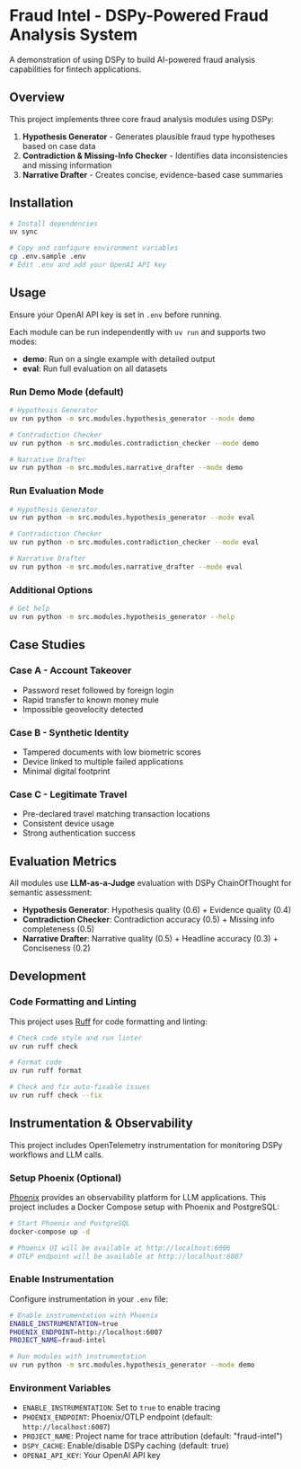 # Fraud Intel - DSPy-Powered Fraud Analysis System

A demonstration of using DSPy to build AI-powered fraud analysis capabilities for fintech applications.

## Overview

This project implements three core fraud analysis modules using DSPy:

1. **Hypothesis Generator** - Generates plausible fraud type hypotheses based on case data
2. **Contradiction & Missing-Info Checker** - Identifies data inconsistencies and missing information
3. **Narrative Drafter** - Creates concise, evidence-based case summaries

## Installation

```bash
# Install dependencies
uv sync

# Copy and configure environment variables
cp .env.sample .env
# Edit .env and add your OpenAI API key
```

## Usage

Ensure your OpenAI API key is set in `.env` before running.

Each module can be run independently with `uv run` and supports two modes:

- **demo**: Run on a single example with detailed output
- **eval**: Run full evaluation on all datasets

### Run Demo Mode (default)

```bash
# Hypothesis Generator
uv run python -m src.modules.hypothesis_generator --mode demo

# Contradiction Checker
uv run python -m src.modules.contradiction_checker --mode demo

# Narrative Drafter
uv run python -m src.modules.narrative_drafter --mode demo
```

### Run Evaluation Mode

```bash
# Hypothesis Generator
uv run python -m src.modules.hypothesis_generator --mode eval

# Contradiction Checker
uv run python -m src.modules.contradiction_checker --mode eval

# Narrative Drafter
uv run python -m src.modules.narrative_drafter --mode eval
```

### Additional Options

```bash
# Get help
uv run python -m src.modules.hypothesis_generator --help
```

## Case Studies

### Case A - Account Takeover

- Password reset followed by foreign login
- Rapid transfer to known money mule
- Impossible geovelocity detected

### Case B - Synthetic Identity

- Tampered documents with low biometric scores
- Device linked to multiple failed applications
- Minimal digital footprint

### Case C - Legitimate Travel

- Pre-declared travel matching transaction locations
- Consistent device usage
- Strong authentication success

## Evaluation Metrics

All modules use **LLM-as-a-Judge** evaluation with DSPy ChainOfThought for semantic assessment:

- **Hypothesis Generator**: Hypothesis quality (0.6) + Evidence quality (0.4)
- **Contradiction Checker**: Contradiction accuracy (0.5) + Missing info completeness (0.5)
- **Narrative Drafter**: Narrative quality (0.5) + Headline accuracy (0.3) + Conciseness (0.2)

## Development

### Code Formatting and Linting

This project uses [Ruff](https://docs.astral.sh/ruff/) for code formatting and linting:

```bash
# Check code style and run linter
uv run ruff check

# Format code
uv run ruff format

# Check and fix auto-fixable issues
uv run ruff check --fix
```

## Instrumentation & Observability

This project includes OpenTelemetry instrumentation for monitoring DSPy workflows and LLM calls.

### Setup Phoenix (Optional)

[Phoenix](https://docs.arize.com/phoenix) provides an observability platform for LLM applications. This project includes a Docker Compose setup with Phoenix and PostgreSQL:

```bash
# Start Phoenix and PostgreSQL
docker-compose up -d

# Phoenix UI will be available at http://localhost:6006
# OTLP endpoint will be available at http://localhost:6007
```

### Enable Instrumentation

Configure instrumentation in your `.env` file:

```bash
# Enable instrumentation with Phoenix
ENABLE_INSTRUMENTATION=true
PHOENIX_ENDPOINT=http://localhost:6007
PROJECT_NAME=fraud-intel

# Run modules with instrumentation
uv run python -m src.modules.hypothesis_generator --mode demo
```

### Environment Variables

- `ENABLE_INSTRUMENTATION`: Set to `true` to enable tracing
- `PHOENIX_ENDPOINT`: Phoenix/OTLP endpoint (default: `http://localhost:6007`)
- `PROJECT_NAME`: Project name for trace attribution (default: "fraud-intel")
- `DSPY_CACHE`: Enable/disable DSPy caching (default: true)
- `OPENAI_API_KEY`: Your OpenAI API key
